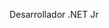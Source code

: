 Desarrollador .NET Jr
<!--- 
- 👋 Soy Christian Ricardo Villeda @ChristianRVM. 
- 👀 Soy ISC y me enfoco al desarrollo de software, especialmente utilizado las herramientas de .NET y .NET Core.
<!---- 🌱 Me gusta aprender un poco de todo, como desarrollo Web con: PHP, Node.js, Js, Laravel, Symphony. Movil: Flutter, Xamarin, Android y React Native entre muchas otras cosas. --->
<!---
- 📫 Para contactarme puede usar el formulario de mi sitio personal: https://crvmdev.net/#contact 


<!---
ChristianRVM/ChristianRVM is a ✨ special ✨ repository because its `README.md` (this file) appears on your GitHub profile.
You can click the Preview link to take a look at your changes.
--->

